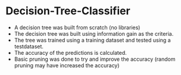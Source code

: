 # Decision-Tree-Classifier
* A decision tree was built from scratch (no libraries)
* The decision tree was built using information gain as the criteria.
* The tree was trained using a training dataset and tested using a testdataset.
* The accuracy of the predictions is calculated.
* Basic pruning was done to try and improve the accuracy (random pruning may have increased the accuracy)
